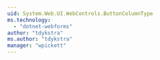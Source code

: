 ```yaml
---
uid: System.Web.UI.WebControls.ButtonColumnType
ms.technology: 
  - "dotnet-webforms"
author: "tdykstra"
ms.author: "tdykstra"
manager: "wpickett"
---
```

